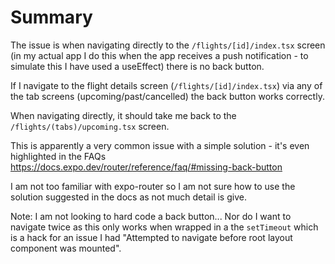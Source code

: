 # Summary

The issue is when navigating directly to the `/flights/[id]/index.tsx` screen (in my actual app I do this when the app receives a push notification - to simulate this I have used a useEffect) there is no back button.

If I navigate to the flight details screen (`/flights/[id]/index.tsx`) via any of the tab screens (upcoming/past/cancelled) the back button works correctly.

When navigating directly, it should take me back to the `/flights/(tabs)/upcoming.tsx` screen.

This is apparently a very common issue with a simple solution - it's even highlighted in the FAQs https://docs.expo.dev/router/reference/faq/#missing-back-button

I am not too familiar with expo-router so I am not sure how to use the solution suggested in the docs as not much detail is give.

Note: I am not looking to hard code a back button... Nor do I want to navigate twice as this only works when wrapped in a the `setTimeout` which is a hack for an issue I had "Attempted to navigate before root layout component was mounted".
